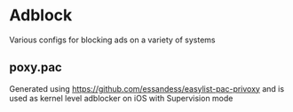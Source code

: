 # Adblock
Various configs for blocking ads on a variety of systems

## poxy.pac

Generated using https://github.com/essandess/easylist-pac-privoxy and is used as kernel level adblocker on iOS with Supervision mode
